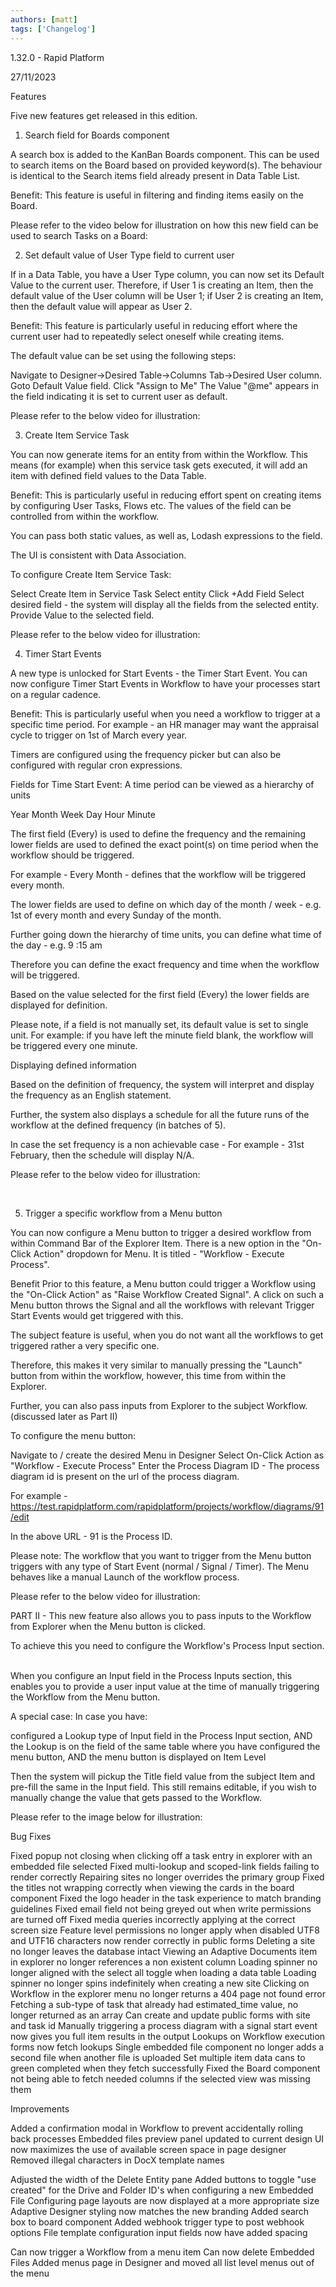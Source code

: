 ```yaml
---
authors: [matt]
tags: ['Changelog']
---
```


1.32.0 - Rapid Platform

27/11/2023

Features

Five new features get released in this edition.




1. Search field for Boards component

A search box is added to the KanBan Boards component. This can be used to search items on the Board based on provided keyword(s). The behaviour is identical to the Search items field already present in Data Table List.

Benefit:
This feature is useful in filtering and finding items easily on the Board.

Please refer to the video below for illustration on how this new field can be used to search Tasks on a Board:



2. Set default value of User Type field to current user

If in a Data Table, you have a User Type column, you can now set its Default Value to the current user. Therefore, if User 1 is creating an Item, then the default value of the User column will be User 1; if User 2 is creating an Item, then the default value will appear as User 2.

Benefit:
This feature is particularly useful in reducing effort where the current user had to repeatedly select oneself while creating items.

The default value can be set using the following steps: 

Navigate to Designer->Desired Table->Columns Tab->Desired User column.
Goto Default Value field.
Click "Assign to Me"
The Value "@me" appears in the field indicating it is set to current user as default.

Please refer to the below video for illustration:



3. Create Item Service Task

You can now generate items for an entity from within the Workflow. This means (for example) when this service task gets executed, it will add an item with defined field values to the Data Table.

Benefit:
This is particularly useful in reducing effort spent on creating items by configuring User Tasks, Flows etc. The values of the field can be controlled from within the workflow.

You can pass both static values, as well as, Lodash expressions to the field.




The UI is consistent with Data Association.

To configure Create Item Service Task:

Select Create Item in Service Task
Select entity
Click +Add Field
Select desired field - the system will display all the fields from the selected entity.
Provide Value to the selected field.

Please refer to the below video for illustration:



4. Timer Start Events

A new type is unlocked for Start Events - the Timer Start Event. You can now configure Timer Start Events in Workflow to have your processes start on a regular cadence.





Benefit:
This is particularly useful when you need a workflow to trigger at a specific time period. For example - an HR manager may want the appraisal cycle to trigger on 1st of March every year. 

Timers are configured using the frequency picker but can also be configured with regular cron expressions.







Fields for Time Start Event:
A time period can be viewed as a hierarchy of units

Year
Month
Week
Day
Hour
Minute

The first field (Every) is used to define the frequency and the remaining lower fields are used to defined the exact point(s) on time period when the workflow should be triggered. 

For example - Every Month - defines that the workflow will be triggered every month. 

The lower fields are used to define on which day of the month / week - e.g. 1st of every month and every Sunday of the month.

Further going down the hierarchy of time units, you can define what time of the day - e.g. 9 :15 am

Therefore you can define the exact frequency and time when the workflow will be triggered. 

Based on the value selected for the first field (Every) the lower fields are displayed for definition.

Please note, if a field is not manually set, its default value is set to single unit. For example: if you have left the minute field blank, the workflow will be triggered every one minute.




Displaying defined information

Based on the definition of frequency, the system will interpret and display the frequency as an English statement. 




Further, the system also displays a schedule for all the future runs of the workflow at the defined frequency (in batches of 5).




In case the set frequency is a non achievable case - For example - 31st February, then the schedule will display N/A.




Please refer to the below video for illustration:


 

5. Trigger a specific workflow from a Menu button

You can now configure a Menu button to trigger a desired workflow from within Command Bar of the Explorer Item. There is a new option in the "On-Click Action" dropdown for Menu. It is titled - "Workflow - Execute Process".

Benefit
Prior to this feature, a Menu button could trigger a Workflow using the "On-Click Action" as "Raise Workflow Created Signal". A click on such a Menu button throws the Signal and all the workflows with relevant Trigger Start Events would get triggered with this.

The subject feature is useful, when you do not want all the workflows to get triggered rather a very specific one.

Therefore, this makes it very similar to manually pressing the "Launch" button from within the workflow, however, this time from within the Explorer. 

Further, you can also pass inputs from Explorer to the subject Workflow. (discussed later as Part II)

To configure the menu button:

Navigate to / create the desired Menu in Designer
Select On-Click Action as "Workflow - Execute Process"
Enter the Process Diagram ID - The process diagram id is present on the url of the process diagram.

For example - https://test.rapidplatform.com/rapidplatform/projects/workflow/diagrams/91/edit

In the above URL - 91 is the Process ID. 

Please note: The workflow that you want to trigger from the Menu button triggers with any type of Start Event (normal / Signal / Timer). The Menu behaves like a manual Launch of the workflow process.

Please refer to the below video for illustration:



PART II - This new feature also allows you to pass inputs to the Workflow from Explorer when the Menu button is clicked. 

To achieve this you need to configure the Workflow's Process Input section.  


When you configure an Input field in the Process Inputs section, this enables you to provide a user input value at the time of manually triggering the Workflow from the Menu button.

A special case: In case you have: 

configured a Lookup type of Input field in the Process Input section, AND
the Lookup is on the field of the same table where you have configured the menu button, AND
the menu button is displayed on Item Level 

Then the system will pickup the Title field value from the subject Item and pre-fill the same in the Input field. This still remains editable, if you wish to manually change the value that gets passed to the Workflow.

Please refer to the image below for illustration: 







Bug Fixes

Fixed popup not closing when clicking off a task entry in explorer with an embedded file selected
Fixed multi-lookup and scoped-link fields failing to render correctly
Repairing sites no longer overrides the primary group
Fixed the titles not wrapping correctly when viewing the cards in the board component
Fixed the logo header in the task experience to match branding guidelines
Fixed email field not being greyed out when write permissions are turned off
Fixed media queries incorrectly applying at the correct screen size
Feature level permissions no longer apply when disabled
UTF8 and UTF16 characters now render correctly in public forms
Deleting a site no longer leaves the database intact
Viewing an Adaptive Documents item in explorer no longer references a non existent column
Loading spinner no longer aligned with the select all toggle when loading a data table
Loading spinner no longer spins indefinitely when creating a new site
Clicking on Workflow in the explorer menu no longer returns a 404 page not found error
Fetching a sub-type of task that already had estimated_time value, no longer returned as an array
Can create and update public forms with site and task id
Manually triggering a process diagram with a signal start event now gives you full item results in the output
Lookups on Workflow execution forms now fetch lookups
Single embedded file component no longer adds a second file when another file is uploaded
Set multiple item data cans to green completed when they fetch successfully
Fixed the Board component not being able to fetch needed columns if the selected view was missing them

Improvements

Added a confirmation modal in Workflow to prevent accidentally rolling back processes
Embedded files preview panel updated to current design
UI now maximizes the use of available screen space in page designer
Removed illegal characters in DocX template names

Adjusted the width of the Delete Entity pane
Added buttons to toggle "use created" for the Drive and Folder ID's when configuring a new Embedded File
Configuring page layouts are now displayed at a more appropriate size
Adaptive Designer styling now matches the new branding
Added search box to board component
Added webhook trigger type to post webhook options
File template configuration input fields now have added spacing

Can now trigger a Workflow from a menu item
Can now delete Embedded Files
Added menus page in Designer and moved all list level menus out of the menu